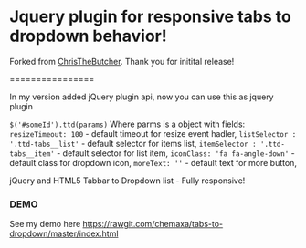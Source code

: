 # Jquery plugin for responsive tabs to dropdown behavior! #

Forked from [ChrisTheButcher](https://github.com/ChrisTheButcher/tabs-to-dropdown). Thank you for initital release!

================

In my version added jQuery plugin api, now you can use this as jquery plugin

`$('#someId').ttd(params)`
Where parms is a object with fields:
`resizeTimeout: 100` - default timeout for resize event hadler,
`listSelector : '.ttd-tabs__list'` - default selector for items list,
`itemSelector : '.ttd-tabs__item'` - default selector for list item, 
`iconClass: 'fa fa-angle-down'` - default class for dropdown icon,
`moreText: ''` -  default text for more button, 

jQuery and HTML5 Tabbar to Dropdown list - Fully responsive!

### DEMO
See my demo here https://rawgit.com/chemaxa/tabs-to-dropdown/master/index.html